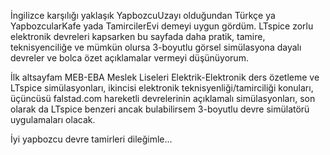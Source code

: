 İngilizce karşılığı yaklaşık YapbozcuUzayı olduğundan Türkçe ya YapbozcularKafe yada TamircilerEvi demeyi uygun gördüm. LTspice zorlu elektronik devreleri kapsarken bu sayfada daha pratik, tamire, teknisyenciliğe ve mümkün olursa 3-boyutlu görsel simülasyona dayalı devreler ve bolca özet açıklamalar vermeyi düşünüyorum.

İlk altsayfam MEB-EBA Meslek Liseleri Elektrik-Elektronik ders özetleme ve LTspice simülasyonları, ikincisi elektronik teknisyenliği/tamirciliği konuları, üçüncüsü falstad.com hareketli devrelerinin açıklamalı simülasyonları, son olarak da LTspice benzeri ancak bulabilirsem 3-boyutlu devre simülatörü uygulamaları olacak.

İyi yapbozcu devre tamirleri dileğimle...
